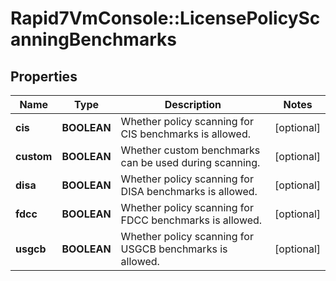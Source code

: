 # Rapid7VmConsole::LicensePolicyScanningBenchmarks

## Properties
Name | Type | Description | Notes
------------ | ------------- | ------------- | -------------
**cis** | **BOOLEAN** | Whether policy scanning for CIS benchmarks is allowed. | [optional] 
**custom** | **BOOLEAN** | Whether custom benchmarks can be used during scanning. | [optional] 
**disa** | **BOOLEAN** | Whether policy scanning for DISA benchmarks is allowed. | [optional] 
**fdcc** | **BOOLEAN** | Whether policy scanning for FDCC benchmarks is allowed. | [optional] 
**usgcb** | **BOOLEAN** | Whether policy scanning for USGCB benchmarks is allowed. | [optional] 


